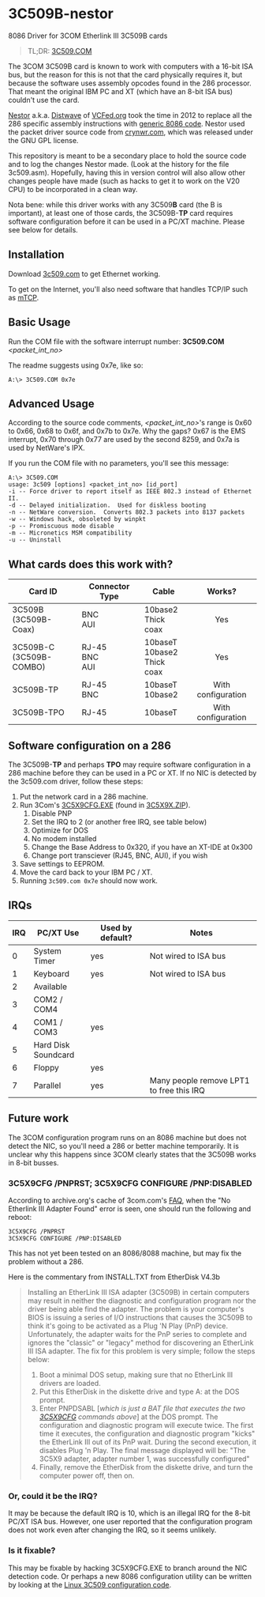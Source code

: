 # 3C509B-nestor
8086 Driver for 3COM Etherlink III 3C509B cards

> TL;DR: [3C509.COM](3c509.com?raw=true)

The 3COM 3C509B card is known to work with computers with a 16-bit ISA bus, but the reason for this is not that the card physically requires it, but because the software uses assembly opcodes found in the 286 processor. That meant the original IBM PC and XT (which have an 8-bit ISA bus) couldn't use the card. 

[Nestor](http://www.vcfed.org/forum/member.php?12204-nestor) a.k.a. [Distwave](http://ibmps1.wordpress.com/) of [VCFed.org](http://www.vcfed.org/) took the time in 2012 to replace all the 286 specific assembly instructions with [generic 8086 code](http://www.vcfed.org/forum/showthread.php?30537-Feeling-lucky-is-the-3c509B-compatible-with-8088-using-NE1000-drivers&p=224266#post224266). Nestor used the packet driver source code from [crynwr.com](http://web.archive.org/web/*/http://www.crynwr.com/drivers/), which was released under the GNU GPL license.

This repository is meant to be a secondary place to hold the source code and to log the changes Nestor made. (Look at the history for the file 3c509.asm). Hopefully, having this in version control will also allow other changes people have made (such as hacks  to get it to work on the V20 CPU) to be incorporated in a clean way. 

Nota bene: while this driver works with any 3C509**B** card (the B is important), at least one of those cards, the 3C509B-**TP** card requires software configuration before it can be used in a PC/XT machine. Please see below for details.

## Installation
Download [3c509.com](3c509.com?raw=true) to get Ethernet working. 

To get on the Internet, you'll also need software that handles TCP/IP such as [mTCP](https://www.brutman.com/mTCP/). 

## Basic Usage
Run the COM file with the software interrupt number: **3C509.COM** _<packet_int_no>_

The readme suggests using 0x7e, like so:
```dos
A:\> 3C509.COM 0x7e
```

## Advanced Usage

According to the source code comments, _<packet_int_no>_'s range is 0x60 to 0x66, 0x68 to 0x6f, and 0x7b to 0x7e.
Why the gaps? 0x67 is the EMS interrupt, 0x70 through 0x77 are used by the second 8259, and 0x7a is used by NetWare's IPX.

If you run the COM file with no parameters, you'll see this message:
```dos
A:\> 3C509.COM
usage: 3c509 [options] <packet_int_no> [id_port]
-i -- Force driver to report itself as IEEE 802.3 instead of Ethernet II.
-d -- Delayed initialization.  Used for diskless booting
-n -- NetWare conversion.  Converts 802.3 packets into 8137 packets
-w -- Windows hack, obsoleted by winpkt
-p -- Promiscuous mode disable
-m -- Micronetics MSM compatibility
-u -- Uninstall
```

## What cards does this work with?

| Card ID                      | Connector Type        | Cable                                    | Works? |
| ---------------------------- | --------------------- | ---------------------------------------- | :----: |
| 3C509B<br/>(3C509B-Coax)     | BNC<br/>AUI           | 10base2<br/>Thick coax                   | Yes    |   
| 3C509B-C<br/>(3C509B-COMBO)  | RJ-45<br/>BNC<br/>AUI | 10baseT<br/>10base2<br/>Thick coax       | Yes    | 
| 3C509B-TP                    | RJ-45<br/>BNC         | 10baseT<br/>10base2                      | With configuration |
| 3C509B-TPO                   | RJ-45                 | 10baseT                                  | With configuration |

## Software configuration on a 286

The 3C509B-**TP** and perhaps **TPO** may require software configuration in a 286 machine before they can be used in a PC or XT. If no NIC is detected by the 3c509.com driver, follow these steps:

1. Put the network card in a 286 machine.
1. Run 3Com's [3C5X9CFG.EXE](3c5x9x/3C5X9CFG.EXE?raw=true) (found in [3C5X9X.ZIP](3c5x9x/3C5X9X.ZIP?raw=true)).
   1. Disable PNP
   1. Set the IRQ to 2 (or another free IRQ, see table below)
   1. Optimize for DOS
   1. No modem installed
   1. Change the Base Address to 0x320, if you have an XT-IDE at 0x300
   1. Change port transciever (RJ45, BNC, AUI), if you wish
1. Save settings to EEPROM.
1. Move the card back to your IBM PC / XT.
1. Running `3c509.com 0x7e` should now work. 


## IRQs
| IRQ | PC/XT Use    | Used by default? | Notes   |
| --- | ------------ | ---------------- | ------- |
| 0   | System Timer | yes | Not wired to ISA bus |
| 1   | Keyboard     | yes | Not wired to ISA bus |
| 2   | Available    |     |
| 3   | COM2 / COM4  |     |
| 4   | COM1 / COM3  | yes |
| 5   | Hard Disk<br/>Soundcard    |     |
| 6   | Floppy       | yes |
| 7   | Parallel     | yes | Many people remove LPT1 to free this IRQ |

## Future work

The 3COM configuration program runs on an 8086 machine but does not detect the NIC, so you'll need a 286 or better machine temporarily. It is unclear why this happens since 3COM clearly states that the 3C509B works in 8-bit busses. 

### 3C5X9CFG /PNPRST; 3C5X9CFG CONFIGURE /PNP:DISABLED

According to archive.org's cache of 3com.com's [FAQ](http://web.archive.org/web/20060314235414/http://support.3com.com/infodeli/inotes/techtran/2406_5ea.htm), when the "No Etherlink III Adapter Found" error is seen, one should run the following and reboot:
```
3C5X9CFG /PNPRST 
3C5X9CFG CONFIGURE /PNP:DISABLED
```
This has not yet been tested on an 8086/8088 machine, but may fix the problem without a 286.

Here is the commentary from INSTALL.TXT from EtherDisk V4.3b

> Installing an EtherLink III ISA adapter (3C509B) in certain computers
 may result in neither the diagnostic and configuration program nor the
 driver being able find the adapter. The problem is your computer's BIOS is
 issuing a series of I/O instructions that causes the 3C509B to think it's
 going to be activated as a Plug 'N Play (PnP) device.  Unfortunately, the
 adapter waits for the PnP series to complete and ignores the "classic" or
 "legacy" method for discovering an EtherLink III ISA adapter.  The fix for
 this problem is very simple; follow the steps below:
> 1. Boot a minimal DOS setup, making sure that no EtherLink III drivers are loaded.
> 2. Put this EtherDisk in the diskette drive and type A: at the DOS prompt.
> 3.  Enter PNPDSABL [_which is just a BAT file that executes the two 
      [3C5X9CFG](3c5x9x/3C5X9CFG.EXE?raw=true) commands above_] 
      at the DOS prompt.  The configuration and diagnostic
      program will execute twice.  The first time it executes, the configuration
      and diagnostic program "kicks" the EtherLink III out of its PnP wait.
      During the second execution, it disables Plug 'n Play. The final message
      displayed will be:
        "The 3C5X9 adapter, adapter number 1, was successfully configured"
> 4. Finally, remove the EtherDisk from the diskette drive, and turn the
      computer power off, then on. 



### Or, could it be the IRQ?
It may be because the default IRQ is 10, which is an illegal IRQ for the 8-bit PC/XT ISA bus. However, one user reported that the configuration program does not work even after changing the IRQ, so it seems unlikely.

### Is it fixable?
This may be fixable by hacking 3C5X9CFG.EXE to branch around the NIC detection code. Or perhaps a new 8086 configuration utility can be written by looking at the [Linux 3C509 configuration code](https://github.com/torvalds/linux/blob/master/drivers/net/ethernet/3com/3c509.c).

